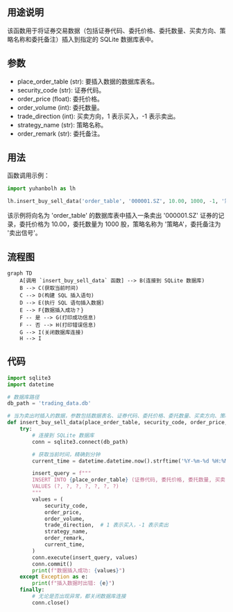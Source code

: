 ## 用途说明

该函数用于将证券交易数据（包括证券代码、委托价格、委托数量、买卖方向、策略名称和委托备注）插入到指定的 SQLite 数据库表中。

## 参数

* place_order_table (str): 要插入数据的数据库表名。
* security_code (str): 证券代码。
* order_price (float): 委托价格。
* order_volume (int): 委托数量。
* trade_direction (int): 买卖方向，1 表示买入，-1 表示卖出。
* strategy_name (str): 策略名称。
* order_remark (str): 委托备注。
## 用法

函数调用示例：

```python
import yuhanbolh as lh

lh.insert_buy_sell_data('order_table', '000001.SZ', 10.00, 1000, -1, '策略A', '卖出信号')
```

该示例将向名为 'order_table' 的数据库表中插入一条卖出 '000001.SZ' 证券的记录，委托价格为 10.00，委托数量为 1000 股，策略名称为 '策略A'，委托备注为 '卖出信号'。

## 流程图

```mermaid
graph TD
    A[调用 `insert_buy_sell_data` 函数] --> B(连接到 SQLite 数据库)
    B --> C(获取当前时间)
    C --> D(构建 SQL 插入语句)
    D --> E(执行 SQL 语句插入数据)
    E --> F{数据插入成功？}
    F -- 是 --> G(打印成功信息)
    F -- 否 --> H(打印错误信息)
    G --> I(关闭数据库连接)
    H --> I
```

## 代码

```python
import sqlite3
import datetime

# 数据库路径
db_path = 'trading_data.db'

# 当为卖出时插入的数据，参数包括数据表名、证券代码、委托价格、委托数量、买卖方向、策略名称、委托备注
def insert_buy_sell_data(place_order_table, security_code, order_price, order_volume, trade_direction, strategy_name, order_remark):
    try:
        # 连接到 SQLite 数据库
        conn = sqlite3.connect(db_path)

        # 获取当前时间，精确到分钟
        current_time = datetime.datetime.now().strftime('%Y-%m-%d %H:%M')

        insert_query = f"""
        INSERT INTO {place_order_table} (证券代码, 委托价格, 委托数量, 买卖, 策略名称, 委托备注, 日期时间)
        VALUES (?, ?, ?, ?, ?, ?, ?)
        """
        values = (
            security_code,
            order_price,
            order_volume,
            trade_direction,  # 1 表示买入，-1 表示卖出
            strategy_name,
            order_remark,
            current_time,
        )
        conn.execute(insert_query, values)
        conn.commit()
        print(f"数据插入成功: {values}")
    except Exception as e:
        print(f"插入数据时出错: {e}")
    finally:
        # 无论是否出现异常，都关闭数据库连接
        conn.close()
```

